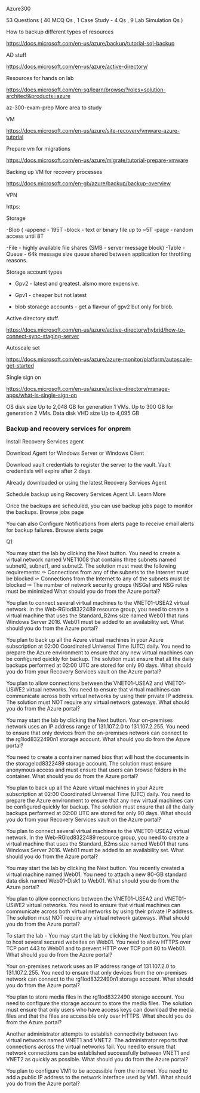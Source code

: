 Azure300

53 Questions ( 40 MCQ Qs , 1 Case Study - 4 Qs , 9 Lab Simulation Qs )

How to backup different types of resources

https://docs.microsoft.com/en-us/azure/backup/tutorial-sql-backup

AD stuff 

https://docs.microsoft.com/en-us/azure/active-directory/

Resources for hands on lab 

https://docs.microsoft.com/en-sg/learn/browse/?roles=solution-architect&products=azure

az-300-exam-prep
More area to study

VM

https://docs.microsoft.com/en-us/azure/site-recovery/vmware-azure-tutorial

Prepare vm for migrations

https://docs.microsoft.com/en-us/azure/migrate/tutorial-prepare-vmware

Backing up VM for recovery processes

https://docs.microsoft.com/en-gb/azure/backup/backup-overview

VPN






https:


Storage 

-Blob  (
  -append - 195T 
  -block - text or binary file up to ~5T 
  -page - random access until 8T

-File - highly available file shares (SMB - server message block)
-Table
-Queue - 64k message size queue shared between application for throttling reasons. 

Storage account  types 

- Gpv2 - latest and greatest. alsmo more expensive. 

- Gpv1 - cheaper but not latest

- blob storaege accounts - get a flavour of gpv2 but only for blob.

Active directory stuff.


https://docs.microsoft.com/en-us/azure/active-directory/hybrid/how-to-connect-sync-staging-server

Autoscale set

https://docs.microsoft.com/en-us/azure/azure-monitor/platform/autoscale-get-started

Single sign on

https://docs.microsoft.com/en-us/azure/active-directory/manage-apps/what-is-single-sign-on



OS disk size Up to 2,048 GB for generation 1 VMs.
Up to 300 GB for generation 2 VMs.
Data disk VHD size Up to 4,095 GB


### Backup and recovery services for onprem 

Install Recovery Services agent

Download Agent for Windows Server or Windows Client

Download vault credentials to register the server to the vault. Vault credentials will expire after 2 days.

Already downloaded or using the latest Recovery Services Agent

Schedule backup using Recovery Services Agent UI. Learn More

Once the backups are scheduled, you can use backup jobs page to monitor the backups. Browse jobs page

You can also Configure Notifications from alerts page to receive email alerts for backup failures. Browse alerts page






Q1

You may start the lab by clicking the Next button.
You need to create a virtual network named VNET1008 that contains three subnets named subnet0, subnet1, and subnet2. The solution must meet the following requirements:
✑ Connections from any of the subnets to the Internet must be blocked
✑ Connections from the Internet to any of the subnets must be blocked
✑ The number of network security groups (NSGs) and NSG rules must be minimized
What should you do from the Azure portal?



You plan to connect several virtual machines to the VNET01-USEA2 virtual network.
In the Web-RGlod8322489 resource group, you need to create a virtual machine that uses the Standard_B2ms size named Web01 that runs Windows Server
2016. Web01 must be added to an availability set.
What should you do from the Azure portal?


You plan to back up all the Azure virtual machines in your Azure subscription at 02:00 Coordinated Universal Time (UTC) daily.
You need to prepare the Azure environment to ensure that any new virtual machines can be configured quickly for backup. The solution must ensure that all the daily backups performed at 02:00 UTC are stored for only 90 days.
What should you do from your Recovery Services vault on the Azure portal?
 
You plan to allow connections between the VNET01-USEA2 and VNET01-USWE2 virtual networks.
You need to ensure that virtual machines can communicate across both virtual networks by using their private IP address.
The solution must NOT require any virtual network gateways.
What should you do from the Azure portal?

You may start the lab by clicking the Next button.
Your on-premises network uses an IP address range of 131.107.2.0 to 131.107.2.255.
You need to ensure that only devices from the on-premises network can connect to the rg1lod8322490n1 storage account.
What should you do from the Azure portal?


You need to create a container named bios that will host the documents in the storagelod8322489 storage account. The solution must ensure anonymous access and must ensure that users can browse folders in the container.
What should you do from the Azure portal?


You plan to back up all the Azure virtual machines in your Azure subscription at 02:00 Coordinated Universal Time (UTC) daily.
You need to prepare the Azure environment to ensure that any new virtual machines can be configured quickly for backup. The solution must ensure that all the daily backups performed at 02:00 UTC are stored for only 90 days.
What should you do from your Recovery Services vault on the Azure portal?



You plan to connect several virtual machines to the VNET01-USEA2 virtual network.
In the Web-RGlod8322489 resource group, you need to create a virtual machine that uses the Standard_B2ms size named Web01 that runs Windows Server
2016. Web01 must be added to an availability set.
What should you do from the Azure portal?

You may start the lab by clicking the Next button.
You recently created a virtual machine named Web01.
You need to attach a new 80-GB standard data disk named Web01-Disk1 to Web01.
What should you do from the Azure portal?



You plan to allow connections between the VNET01-USEA2 and VNET01-USWE2 virtual networks.
You need to ensure that virtual machines can communicate across both virtual networks by using their private IP address.
The solution must NOT require any virtual network gateways.
What should you do from the Azure portal?



To start the lab -
You may start the lab by clicking the Next button.
You plan to host several secured websites on Web01.
You need to allow HTTPS over TCP port 443 to Web01 and to prevent HTTP over TCP port 80 to Web01.
What should you do from the Azure portal?


Your on-premises network uses an IP address range of 131.107.2.0 to 131.107.2.255.
You need to ensure that only devices from the on-premises network can connect to the rg1lod8322490n1 storage account.
What should you do from the Azure portal?


You plan to store media files in the rg1lod8322490 storage account.
You need to configure the storage account to store the media files. The solution must ensure that only users who have access keys can download the media files and that the files are accessible only over HTTPS.
What should you do from the Azure portal?

Another administrator attempts to establish connectivity between two virtual networks named VNET1 and VNET2. The administrator reports that connections across the virtual networks fail.
You need to ensure that network connections can be established successfully between VNET1 and VNET2 as quickly as possible.
What should you do from the Azure portal?


You plan to configure VM1 to be accessible from the internet.
You need to add a public IP address to the network interface used by VM1.
What should you do from the Azure portal?

